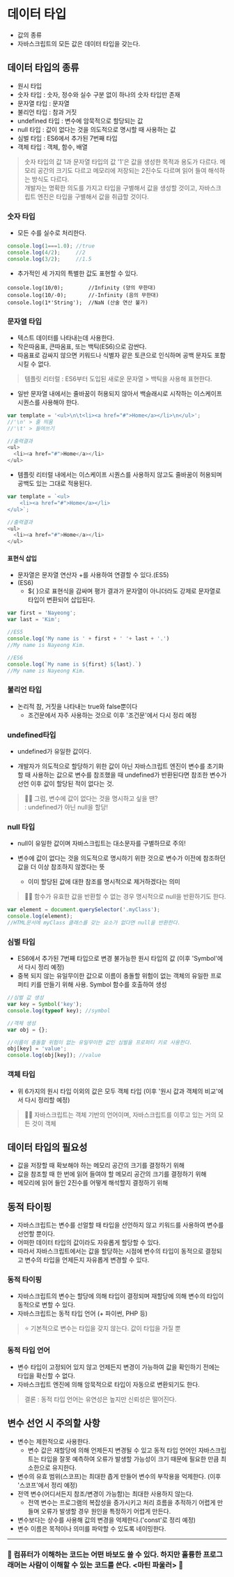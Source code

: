 # 데이터 타입
- 값의 종류
- 자바스크립트의 모든 값은 데이터 타입을 갖는다.
## 데이터 타입의 종류
- 원시 타입
- 숫자 타입 : 숫자, 정수와 실수 구분 없이 하나의 숫자 타입만 존재
- 문자열 타입 : 문자열
- 불리언 타입 : 참과 거짓
- undefined 타입 : 변수에 암묵적으로 할당되는 값
- null 타입 : 값이 없다는 것을 의도적으로 명시할 때 사용하는 값
- 심벌 타입 : ES6에서 추가된 7번째 타입
- 객체 타입 : 객체, 함수, 배열

> 숫자 타입의 값 1과 문자열 타입의 값 '1'은 값을 생성한 목적과 용도가 다르다. 메모리 공간의 크기도 다르고 메모리에 저장되는 2진수도 다르며 읽어 들여 해석하는 방식도 다르다.   
개발자는 명확한 의도를 가지고 타입을 구별해서 값을 생성할 것이고, 자바스크립트 엔진은 타입을 구별해서 값을 취급할 것이다.

### 숫자 타입
- 모든 수를 실수로 처리한다.
```js
console.log(1===1.0); //true
console.log(4/2);     //2
console.log(3/2);     //1.5
```
- 추가적인 세 가지의 특별한 값도 표현할 수 있다.
```
console.log(10/0);        //Infinity (양의 무한대)
console.log(10/-0);       //-Infinity (음의 무한대)
console.log(1*'String');  //NaN (산술 연산 불가)
```
### 문자열 타입
- 텍스트 데이터를 나타내는데 사용한다.
- 작은따옴표, 큰따옴표, 또는 백틱(ES6)으로 감싼다.
- 따옴표로 감싸지 않으면 키워드나 식별자 같은 토큰으로 인식하며 공백 문자도 포함시킬 수 없다.
> 템플릿 리터럴 : ES6부터 도입된 새로운 문자열 > 백틱을 사용해 표현한다.
- 일반 문자열 내에서는 줄바꿈이 허용되지 않아서 백슬래시로 시작하는 이스케이프 시퀀스를 사용해야 한다.
```js
var template = '<ul>\n\t<li><a href="#">Home</a></li>\n</ul>';
//'\n' > 줄 띄움 
//'\t' > 들여쓰기

//출력결과
<ul>
  <li><a href="#">Home</a></li>
</ul>
```
- 템플릿 리터럴 내에서는 이스케이프 시퀀스를 사용하지 않고도 줄바꿈이 허용되며 공백도 있는 그대로 적용된다.
```js
var template = `<ul>
	<li><a href="#">Home</a></li>
</ul>`;

//출력결과
<ul>
  <li><a href="#">Home</a></li>
</ul>
```
#### 표현식 삽입
- 문자열은 문자열 연산자 +를 사용하여 연결할 수 있다.(ES5)
- (ES6)
  - ${ }으로 표현식을 감싸며 평가 결과가 문자열이 아니더라도 강제로 문자열로 타입이 변환되어 삽입된다.
```js
var first = 'Nayeong';
var last = 'Kim';

//ES5
console.log('My name is ' + first + ' '+ last + '.')
//My name is Nayeong Kim.

//ES6
console.log(`My name is ${first} ${last}.`)
//My name is Nayeong Kim.
```

### 불리언 타입
- 논리적 참, 거짓을 나타내는 true와 false뿐이다
  - 조건문에서 자주 사용하는 것으로 이후 '조건문'에서 다시 정리 예정

### undefined타입
- undefined가 유일한 값이다.

- 개발자가 의도적으로 할당하기 위한 값이 아닌 자바스크립트 엔진이 변수를 초기화할 때 사용하는 값으로 변수를 참조했을 때 undefined가 반환된다면 참조한 변수가 선언 이후 값이 할당된 적이 없다는 것.
> ☝🏻 그럼, 변수에 값이 없다는 것을 명시하고 싶을 땐?  
: undefined가 아닌 null을 할당!

### null 타입
- null이 유일한 값이며 자바스크립트는 대소문자를 구별하므로 주의!

- 변수에 값이 없다는 것을 의도적으로 명시하기 위한 것으로 변수가 이전에 참조하던 값을 더 이상 참조하지 않겠다는 뜻
  - 이미 할당된 값에 대한 참조를 명시적으로 제거하겠다는 의미
>☝🏻 함수가 유효한 값을 반환할 수 없는 경우 명시적으로 null을 반환하기도 한다.
```js
var element = document.querySelector('.myClass');
console.log(element);
//HTML문서에 myClass 클래스를 갖는 요소가 없다면 null을 반환한다.
```

### 심벌 타입
- ES6에서 추가된 7번째 타입으로 변경 불가능한 원시 타입의 값
(이후 'Symbol'에서 다시 정리 예정)
- 중복 되지 않는 유일무이한 값으로 이름이 충돌할 위험이 없는 객체의 유일한 프로퍼티 키를 만들기 위해 사용.
Symbol 함수를 호출하여 생성
```js
//심벌 값 생성
var key = Symbol('key');
console.log(typeof key); //symbol

//객체 생성
var obj = {};

//이름이 충돌할 위험이 없는 유일무이한 값인 심벌을 프로퍼티 키로 사용한다.
obj[key] = 'value';
console.log(obj[key]); //value
```

### 객체 타입
- 위 6가지의 원시 타입 이외의 값은 모두 객체 타입
(이후 '원시 값과 객체의 비교'에서 다시 정리할 예정)
> ☝🏻 자바스크립트는 객체 기반의 언어이며, 자바스크립트를 이루고 있는 거의 모든 것이 객체

## 데이터 타입의 필요성
- 값을 저장할 때 확보해야 하는 메모리 공간의 크기를 결정하기 위해
- 값을 참조할 때 한 번에 읽어 들여야 할 메모리 공간의 크기를 결정하기 위해
- 메모리에 읽어 들인 2진수를 어떻게 해석할지 결정하기 위해

## 동적 타이핑
- 자바스크립트는 변수를 선얼할 때 타입을 선언하지 않고 키워드를 사용하여 변수를 선언할 뿐이다.
- 어떠한 데이터 타입의 값이라도 자유롭게 할당할 수 있다.
- 따라서 자바스크립트에서는 값을 할당하는 시점에 변수의 타입이 동적으로 결정되고 변수의 타입을 언제든지 자유롭게 변경할 수 있다.
### 동적 타이핑
- 자바스크립트의 변수는 할당에 의해 타입이 결정되며 재할당에 의해 변수의 타입이 동적으로 변할 수 있다.
- 자바스크립트는 동적 타입 언어 (+ 파이썬, PHP 등)
>⭐️ 기본적으로 변수는 타입을 갖지 않는다. 값이 타입을 가질 뿐
### 동적 타입 언어
- 변수 타입이 고정되어 있지 않고 언제든지 변경이 가능하여 값을 확인하기 전에는 타입을 확신할 수 없다.
- 자바스크립트 엔진에 의해 암묵적으로 타입이 자동으로 변환되기도 한다.
> 결론 : 동적 타입 언어는 유연성은 높지만 신뢰성은 떨어진다.

## 변수 선언 시 주의할 사항
- 변수는 제한적으로 사용한다.
  - 변수 값은 재할당에 의해 언제든지 변경될 수 있고 동적 타입 언어인 자바스크립트는 타입을 잘못 예측하여 오류가 발생할 가능성이 크기 때문에 필요한 만큼 최소한으로 유지한다.
- 변수의 유효 범위(스코프)는 최대한 좁게 만들어 변수의 부작용을 억제한다. (이후 '스코프'에서 정리 예정)
- 전역 변수(어디서든지 참조/변경이 가능함)는 최대한 사용하지 않는다.
  - 전역 변수는 프로그램의 복잡성을 증가시키고 처리 흐름을 추적하기 어렵게 만들며 오류가 발생할 경우 원인을 특정하기 어렵게 만든다.
- 변수보다는 상수를 사용해 값의 변경을 억제한다.('const'로 정리 예정)
- 변수 이름은 목적이나 의미를 파악할 수 있도록 네이밍한다.

---
### 🌟 컴퓨터가 이해하는 코드는 어떤 바보도 쓸 수 있다. 하지만 훌륭한 프로그래머는 사람이 이해할 수 있는 코드를 쓴다. <마틴 파울러> 🌟